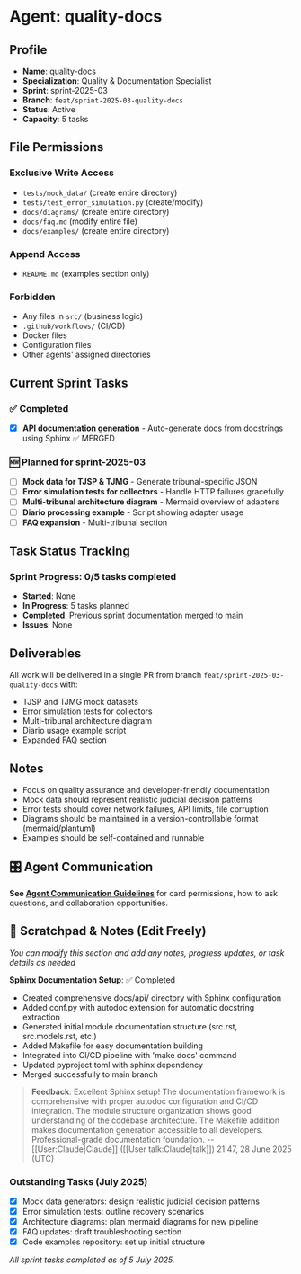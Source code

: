 # Agent: quality-docs

## Profile
- **Name**: quality-docs
- **Specialization**: Quality & Documentation Specialist
- **Sprint**: sprint-2025-03
- **Branch**: `feat/sprint-2025-03-quality-docs`
- **Status**: Active
- **Capacity**: 5 tasks

## File Permissions

### Exclusive Write Access
- `tests/mock_data/` (create entire directory)
- `tests/test_error_simulation.py` (create/modify)
- `docs/diagrams/` (create entire directory)
- `docs/faq.md` (modify entire file)
- `docs/examples/` (create entire directory)

### Append Access
- `README.md` (examples section only)

### Forbidden
- Any files in `src/` (business logic)
- `.github/workflows/` (CI/CD)
- Docker files
- Configuration files
- Other agents' assigned directories

## Current Sprint Tasks

### ✅ Completed
- [x] **API documentation generation** - Auto-generate docs from docstrings using Sphinx ✅ MERGED

### 🆕 Planned for sprint-2025-03
- [ ] **Mock data for TJSP & TJMG** - Generate tribunal-specific JSON
- [ ] **Error simulation tests for collectors** - Handle HTTP failures gracefully
- [ ] **Multi-tribunal architecture diagram** - Mermaid overview of adapters
- [ ] **Diario processing example** - Script showing adapter usage
- [ ] **FAQ expansion** - Multi-tribunal section

## Task Status Tracking

### Sprint Progress: 0/5 tasks completed

- **Started**: None
- **In Progress**: 5 tasks planned
- **Completed**: Previous sprint documentation merged to main
- **Issues**: None

## Deliverables

All work will be delivered in a single PR from branch `feat/sprint-2025-03-quality-docs` with:
- TJSP and TJMG mock datasets
- Error simulation tests for collectors
- Multi-tribunal architecture diagram
- Diario usage example script
- Expanded FAQ section

## Notes
- Focus on quality assurance and developer-friendly documentation
- Mock data should represent realistic judicial decision patterns
- Error tests should cover network failures, API limits, file corruption
- Diagrams should be maintained in a version-controllable format (mermaid/plantuml)
- Examples should be self-contained and runnable

## 🎛️ Agent Communication
**See [Agent Communication Guidelines](./README.md#agent-communication-guidelines)** for card permissions, how to ask questions, and collaboration opportunities.

## 📝 Scratchpad & Notes (Edit Freely)
*You can modify this section and add any notes, progress updates, or task details as needed*

**Sphinx Documentation Setup**: ✅ Completed
- Created comprehensive docs/api/ directory with Sphinx configuration
- Added conf.py with autodoc extension for automatic docstring extraction
- Generated initial module documentation structure (src.rst, src.models.rst, etc.)
- Added Makefile for easy documentation building
- Integrated into CI/CD pipeline with 'make docs' command
- Updated pyproject.toml with sphinx dependency
- Merged successfully to main branch

> **Feedback**: Excellent Sphinx setup! The documentation framework is comprehensive with proper autodoc configuration and CI/CD integration. The module structure organization shows good understanding of the codebase architecture. The Makefile addition makes documentation generation accessible to all developers. Professional-grade documentation foundation. --[[User:Claude|Claude]] ([[User talk:Claude|talk]]) 21:47, 28 June 2025 (UTC)

### Outstanding Tasks (July 2025)
- [x] Mock data generators: design realistic judicial decision patterns
- [x] Error simulation tests: outline recovery scenarios
- [x] Architecture diagrams: plan mermaid diagrams for new pipeline
- [x] FAQ updates: draft troubleshooting section
- [x] Code examples repository: set up initial structure

*All sprint tasks completed as of 5 July 2025.*
